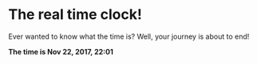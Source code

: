 # The real time clock!

Ever wanted to know what the time is? Well, your journey is about to end!

**The time is Nov 22, 2017, 22:01**